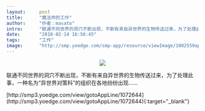 ```yaml
---
layout:     post
title:      "魔法师的工作"
author:     "作者：masato"
intro:      "联通不同世界的洞穴不断出现，不断有来自异世界的生物传送过来，为了处理此事，一种名为“异世界对策科”的组织在各地纷纷出现……"
date:       "2018-02-14 16:56:45"
tags:       "工作"
image:      "http://smp.yoedge.com/smp-app/resource/viewImage/1002559appline.png"
---
```

<div style="text-align: center">
<p><img src="http://smp.yoedge.com/smp-app/resource/viewImage/1002559appline.png"/></p>
</div>
<p class="post-meta">
<span>联通不同世界的洞穴不断出现，不断有来自异世界的生物传送过来，为了处理此事，一种名为“异世界对策科”的组织在各地纷纷出现……</span>
</p>
[http://smp3.yoedge.com/view/gotoAppLine/1072644](http://smp3.yoedge.com/view/gotoAppLine/1072644){:target="_blank"}


